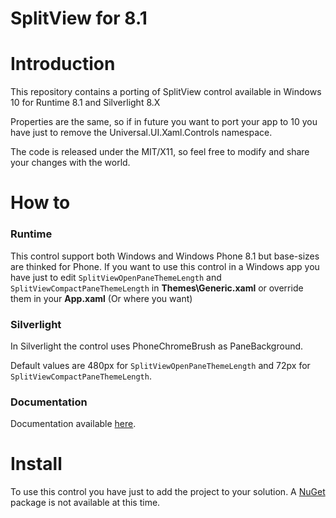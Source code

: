 # SplitView for 8.1

Introduction
============
This repository contains a porting of SplitView control available in Windows 10 for Runtime 8.1 and Silverlight 8.X

Properties are the same, so if in future you want to port your app to 10 you have just to remove the Universal.UI.Xaml.Controls namespace.

The code is released under the MIT/X11, so feel free to modify and share your changes with the world.

How to
======
### Runtime
This control support both Windows and Windows Phone 8.1 but base-sizes are thinked for Phone.
If you want to use this control in a Windows app you have just to edit `SplitViewOpenPaneThemeLength` and `SplitViewCompactPaneThemeLength` in **Themes\Generic.xaml** or override them in your **App.xaml** (Or where you want)

### Silverlight
In Silverlight the control uses PhoneChromeBrush as PaneBackground.

Default values are 480px for `SplitViewOpenPaneThemeLength` and 72px for `SplitViewCompactPaneThemeLength`.


### Documentation
Documentation available [here].

Install
=======
To use this control you have just to add the project to your solution.
A [NuGet] package is not available at this time.

[NuGet]:http://nuget.org/
[here]:https://msdn.microsoft.com/en-us/library/windows/apps/windows.ui.xaml.controls.splitview.aspx
